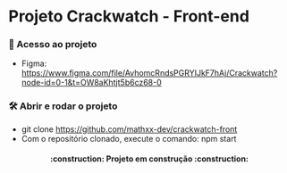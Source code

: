 # Projeto Crackwatch - Front-end

### 📁 Acesso ao projeto

- Figma: https://www.figma.com/file/AvhomcRndsPGRYIJkF7hAj/Crackwatch?node-id=0-1&t=OW8aKhtjt5b6cz68-0

### 🛠️ Abrir e rodar o projeto
- git clone https://github.com/mathxx-dev/crackwatch-front
- Com o repositório clonado, execute o comando: npm start

<h4 align="center"> 
    :construction:  Projeto em construção  :construction:
</h4>
